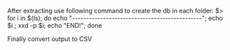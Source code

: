 After extracting use following command to create the db in each folder:
	$> for i in $(ls); do echo "----------------------------------------------"; echo $i ; xxd -p $i; echo "END!"; done

Finally convert output to CSV
